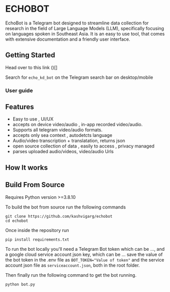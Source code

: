 # ECHOBOT
EchoBot is a Telegram bot designed to streamline data collection for research in the field of Large Language Models (LLM), specifically focusing on languages spoken in Southeast Asia. It is an easy to use tool, that comes with extensive documentation and a friendly user interface.


## Getting Started
Head over to this link
()[]

Search for `echo_kd_bot` on the Telegram search bar on desktop/mobile

### User guide


## Features
- Easy to use , UI/UX
- accepts on device video/audio , in-app recorded video/audio.
- Supports all telegram video/audio formats.
- accepts only sea context , autodetcts language
- Audio/video transcription + translatation, returns json 
- open source collection of data , easily to access , privacy managed
- parses uploaded audio/videos, video/audio Urls

## How It works


## Build From Source
Requires Python version >=3.8.10

To build the bot from source 
run the following commands

```
git clone https://github.com/kashvigarg/echobot
cd echobot
```

Once inside the repository run 
```
pip install requirements.txt
```
To run the bot locally you'll need a Telegram Bot token which can be ..., and a google cloud service account json key, which can be ...
save the value of the bot token in the .env file as 
`BOT_TOKEN="Value of token"`
and the service account json file as `serviceaccount.json`, both in the root folder.

Then finally run the following command to get the bot running.
```
python bot.py
```
